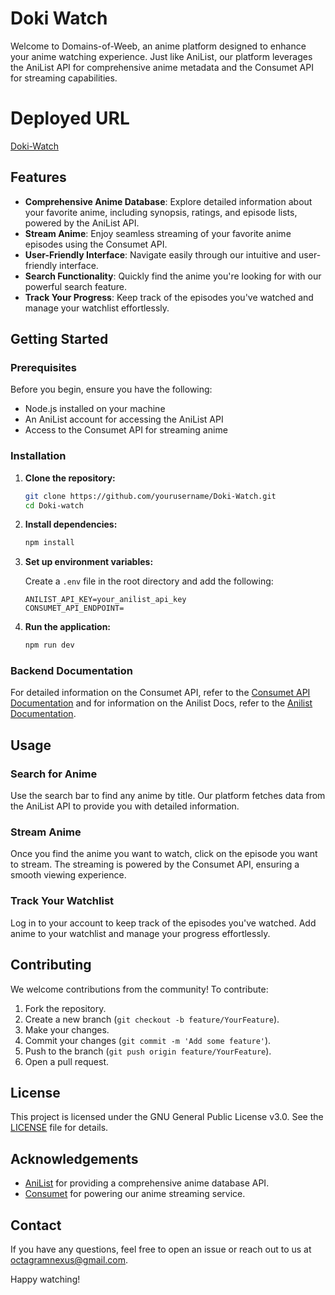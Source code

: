 # Doki Watch

Welcome to Domains-of-Weeb, an anime platform designed to enhance your anime watching experience. Just like AniList, our platform leverages the AniList API for comprehensive anime metadata and the Consumet API for streaming capabilities.

# Deployed URL

[Doki-Watch](https://doki-watch.netlify.app)

## Features

- **Comprehensive Anime Database**: Explore detailed information about your favorite anime, including synopsis, ratings, and episode lists, powered by the AniList API.
- **Stream Anime**: Enjoy seamless streaming of your favorite anime episodes using the Consumet API.
- **User-Friendly Interface**: Navigate easily through our intuitive and user-friendly interface.
- **Search Functionality**: Quickly find the anime you're looking for with our powerful search feature.
- **Track Your Progress**: Keep track of the episodes you've watched and manage your watchlist effortlessly.

## Getting Started

### Prerequisites

Before you begin, ensure you have the following:

- Node.js installed on your machine
- An AniList account for accessing the AniList API
- Access to the Consumet API for streaming anime

### Installation

1. **Clone the repository:**

   ```bash
   git clone https://github.com/yourusername/Doki-Watch.git
   cd Doki-watch
   ```

2. **Install dependencies:**

   ```bash
   npm install
   ```

3. **Set up environment variables:**

   Create a `.env` file in the root directory and add the following:

   ```env
   ANILIST_API_KEY=your_anilist_api_key
   CONSUMET_API_ENDPOINT=
   ```

4. **Run the application:**
   ```bash
   npm run dev
   ```

### Backend Documentation

For detailed information on the Consumet API, refer to the [Consumet API Documentation](https://docs.consumet.org/) and for information on the Anilist Docs, refer to the [Anilist Documentation](https://anilist.gitbook.io/anilist-apiv2-docs).

## Usage

### Search for Anime

Use the search bar to find any anime by title. Our platform fetches data from the AniList API to provide you with detailed information.

### Stream Anime

Once you find the anime you want to watch, click on the episode you want to stream. The streaming is powered by the Consumet API, ensuring a smooth viewing experience.

### Track Your Watchlist

Log in to your account to keep track of the episodes you've watched. Add anime to your watchlist and manage your progress effortlessly.

## Contributing

We welcome contributions from the community! To contribute:

1. Fork the repository.
2. Create a new branch (`git checkout -b feature/YourFeature`).
3. Make your changes.
4. Commit your changes (`git commit -m 'Add some feature'`).
5. Push to the branch (`git push origin feature/YourFeature`).
6. Open a pull request.

## License

This project is licensed under the GNU General Public License v3.0. See the [LICENSE](LICENSE) file for details.

## Acknowledgements

- [AniList](https://anilist.co/) for providing a comprehensive anime database API.
- [Consumet](https://consumnetapieshan.vercel.app/) for powering our anime streaming service.

## Contact

If you have any questions, feel free to open an issue or reach out to us at octagramnexus@gmail.com.

Happy watching!
